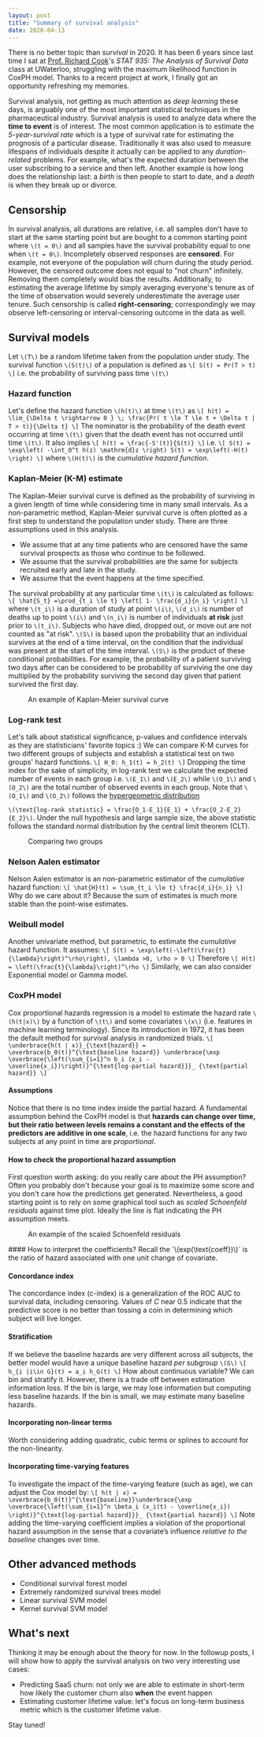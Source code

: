```yaml
---
layout: post
title: "Summary of survival analysis"
date: 2020-04-13
---
```

<span class="dropcap">T</span>here is no better topic than _survival_ in 2020.
It has been 6 years since last time I sat at [Prof. Richard Cook]([http://www.math.uwaterloo.ca/~rjcook/index.html](http://www.math.uwaterloo.ca/~rjcook/index.html))'s *STAT 935: The Analysis of Survival Data* class at UWaterloo, struggling with the maximum likelihood function in CoxPH model. Thanks to a recent project at work, I finally got an opportunity refreshing my memories.

Survival analysis, not getting as much attention as *deep learning* these days, is arguably one of the most important statistical techniques in the pharmaceutical industry. Survival analysis is used to analyze data where the **time to event** is of interest. The most common application is to estimate the *5-year-survival rate* which is a type of survival rate for estimating the prognosis of a particular disease. Traditionally it was also used to measure lifespans of individuals despite it actually can be applied to any *duration-related* problems. For example, what's the expected duration between the user subscribing to a service and then left. Another example is how long does the relationship last: a *birth* is then people to start to date, and a *death* is when they break up or divorce.

## Censorship
In survival analysis, all durations are relative, i.e. all samples don't have to start at the same starting point but are bought to a common starting point where `\(t = 0\)` and all samples have the survival probability equal to one when `\(t = 0\)`. Incompletely observed responses are **censored**. For example, not everyone of the population will churn during the study period. However, the censored outcome does not equal to "not churn" infinitely. Removing them completely would bias the results. Additionally, to estimating the average lifetime by simply averaging everyone's tenure as of the time of observation would severely underestimate the average user tenure. Such censorship is called **right-censoring**; correspondingly we may observe left-censoring or interval-censoring outcome in the data as well.

## Survival models
Let `\(T\)` be a random lifetime taken from the population under study. The survival function `\(S(t)\)` of a population is defined as
`\[
S(t) = Pr(T > t)
\]`
i.e. the probability of surviving pass time `\(t\)`
### Hazard function
Let's define the hazard function `\(h(t)\)` at time `\(t\)` as
`\[
h(t) = \lim_{\Delta t \rightarrow 0 } \; \frac{Pr( t \le T \le t + \Delta t | T > t)}{\Delta t}
\]`
The nominator is the probability of the death event occurring at time `\(t\)` given that the death event has not occurred until time `\(t\)`.
It also implies
`\[
h(t) = \frac{-S'(t)}{S(t)}
\]`
i.e.
`\[
S(t) = \exp\left( -\int_0^t h(z) \mathrm{d}z \right)
S(t) = \exp\left(-H(t) \right)
\]`
where `\(H(t)\)` is the _cumulative hazard function_.

### Kaplan-Meier (K-M) estimate
The Kaplan-Meier survival curve is defined as the probability of surviving in a given length of time while considering time in many small intervals. As a non-parametric method, Kaplan-Meier survival curve is often plotted as a first step to understand the population under study. There are three assumptions used in this analysis.
- We assume that at any time patients who are censored have the same survival prospects as those who continue to be followed.
- We assume that the survival probabilities are the same for subjects recruited early and late in the study.
- We assume that the event happens at the time specified.

The survival probability at any particular time `\(t\)` is calculated as follows:
`\[
\hat{S_t} =\prod_{t_i \le t} \left[ 1- \frac{d_i}{n_i} \right]
\]`
where `\(t_i\)` is a duration of study at point `\(i\)`, `\(d_i\)` is number of deaths up to point `\(i\)` and `\(n_i\)` is number of individuals **at risk** just prior to `\(t_i\)`. Subjects who have died, dropped out, or move out are not counted as "at risk".
`\(S\)` is based upon the probability that an individual survives at the end of a time interval, on the condition that the individual was present at the start of the time interval. `\(S\)` is the product of these conditional probabilities. For example, the probability of a patient surviving two days after can be considered to be probability of surviving the one day multiplied by the probability surviving the second day given that patient survived the first day.
<figure>
    <img src="{{ '/assets/img/20200413_km_curve.png' | prepend: site.baseurl }}" alt="">
    <figcaption>An example of Kaplan-Meier survival curve</figcaption>
</figure>

### Log-rank test
Let's talk about statistical significance, p-values and confidence intervals as they are statisticians' favorite topics :)
We can compare K-M curves for two different groups of subjects and establish a statistical test on two groups' hazard functions.
`\[
H_0: h_1(t) = h_2(t)
\]`
Dropping the time index for the sake of simplicity, in log-rank test we calculate the expected number of events in each group i.e. `\(E_1\)` and `\(E_2\)` while `\(O_1\)` and `\(O_2\)` are the total number of observed events in each group. Note that `\(O_1\)` and `\(O_2\)` follows the [hypergeometric distribution](https://en.wikipedia.org/wiki/Hypergeometric_distribution)

`\(\text{log-rank statistic} = \frac{O_1-E_1}{E_1} + \frac{O_2-E_2}{E_2}\)`.
Under the null hypothesis and large sample size, the above statistic follows the standard normal distribution by the central limit theorem (CLT).
<figure>
    <img src="{{ '/assets/img/20200413_log_rank' | prepend: site.baseurl }}" alt="">
    <figcaption>Comparing two groups</figcaption>
</figure>

### Nelson Aalen estimator
Nelson Aalen estimator is an non-parametric estimator of the _cumulative_ hazard function:
`\[
\hat{H}(t) = \sum_{t_i \le t} \frac{d_i}{n_i}
\]`
Why do we care about it? Because the sum of estimates is much more stable than the point-wise estimates.

### Weibull model
Another univariate method, but parametric, to estimate the _cumulative_ hazard function. It assumes:
`\[
S(t) = \exp\left(-\left(\frac{t}{\lambda}\right)^\rho\right), \lambda >0, \rho > 0
\]`
Therefore
`\[
H(t) = \left(\frac{t}{\lambda}\right)^\rho
\]`
Similarly, we can also consider Exponential model or Gamma model.

### CoxPH model
Cox proportional hazards regression is a model to estimate the hazard rate `\(h(t|x)\)` by a function of `\(t\)` and some covariates `\(x\)` (i.e. features in machine learning terminology). Since its introduction in 1972, it has been the default method for survival analysis in randomized trials.
`\[
\underbrace{h(t | x)}_{\text{hazard}} = \overbrace{b_0(t)}^{\text{baseline hazard}} \underbrace{\exp \overbrace{\left(\sum_{i=1}^n b_i (x_i - \overline{x_i})\right)}^{\text{log-partial hazard}}}_ {\text{partial hazard}}
\]`
#### Assumptions
Notice that there is no time index inside the partial hazard. A fundamental assumption behind the CoxPH model is that **hazards can change over time, but their ratio between levels remains a constant and the effects of the predictors are additive in one scale**, i.e. the hazard functions for any two subjects at any point in time are *proportional*.

#### How to check the proportional hazard assumption
First question worth asking: do you really care about the PH assumption? Often you probably don't because your goal is to maximize some score and you don't care how the predictions get generated.
Nevertheless, a good starting point is to rely on some graphical tool such as _scaled Schoenfeld residuals_ against time plot. Ideally the line is flat indicating the PH assumption meets.
<figure>
    <img src="{{ '/assets/img/20200413_residuals.png' | prepend: site.baseurl }}" alt="">
    <figcaption>An example of the scaled Schoenfeld residuals</figcaption>
</figure>
#### How to interpret the coefficients?
Recall the `\(exp(\text{coeff})\)` is the ratio of hazard associated with one unit change of covariate.

#### Concordance index
The concordance index (c-index) is a generalization of the ROC AUC to survival data, including censoring. Values of _C_ near 0.5 indicate that the predictive score is no better than tossing a coin in determining which subject will live longer.

#### Stratification
If we believe the baseline hazards are very different across all subjects, the better model would have a unique baseline hazard _per_ subgroup `\(G\)`
`\[
h_{i |i\in G}(t) = a_i h_G(t)
\]`
How about continuous variable?
We can bin and stratify it. However, there is a trade off between estimation information loss. If the bin is large, we may lose information but computing less baseline hazards. If the bin is small, we may estimate many baseline hazards.
#### Incorporating non-linear terms
Worth considering adding quadratic, cubic terms or splines to account for the non-linearity.

#### Incorporating time-varying features
To investigate the impact of the time-varying feature (such as age), we can adjust the Cox model by:
`\[
h(t | x) = \overbrace{b_0(t)}^{\text{baseline}}\underbrace{\exp \overbrace{\left(\sum_{i=1}^n \beta_i (x_i(t) - \overline{x_i}) \right)}^{\text{log-partial hazard}}}_ {\text{partial hazard}}
\]`
Note adding the time-varying coefficient implies a violation of the proportional hazard assumption in the sense that a covariate’s influence _relative to the baseline_ changes over time.

## Other advanced methods
- Conditional survival forest model
- Extremely randomized survival trees model
- Linear survival SVM model
- Kernel survival SVM model

## What's next
Thinking it may be enough about the theory for now. In the followup posts, I will show how to apply the survival analysis on two very interesting use cases:
- Predicting SaaS churn: not only we are able to estimate in short-term how likely the customer churn also **when** the event happen
- Estimating customer lifetime value: let's focus on long-term business metric which is the customer lifetime value.

Stay tuned!
